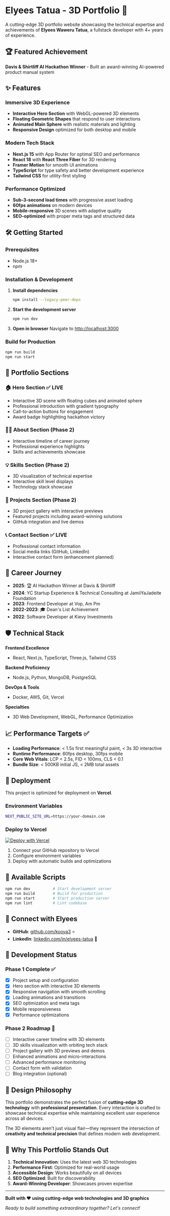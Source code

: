 # Elyees Tatua - 3D Portfolio 🚀

A cutting-edge 3D portfolio website showcasing the technical expertise and achievements of **Elyees Waweru Tatua**, a fullstack developer with 4+ years of experience.

## 🏆 Featured Achievement
**Davis & Shirtliff AI Hackathon Winner** - Built an award-winning AI-powered product manual system

## ✨ Features

### Immersive 3D Experience
- **Interactive Hero Section** with WebGL-powered 3D elements
- **Floating Geometric Shapes** that respond to user interactions  
- **Animated Main Sphere** with realistic materials and lighting
- **Responsive Design** optimized for both desktop and mobile

### Modern Tech Stack
- **Next.js 15** with App Router for optimal SEO and performance
- **React 18** with **React Three Fiber** for 3D rendering
- **Framer Motion** for smooth UI animations
- **TypeScript** for type safety and better development experience
- **Tailwind CSS** for utility-first styling

### Performance Optimized
- **Sub-3-second load times** with progressive asset loading
- **60fps animations** on modern devices
- **Mobile-responsive** 3D scenes with adaptive quality
- **SEO-optimized** with proper meta tags and structured data

## 🛠️ Getting Started

### Prerequisites
- Node.js 18+
- npm

### Installation & Development

1. **Install dependencies**
   ```bash
   npm install --legacy-peer-deps
   ```

2. **Start the development server**
   ```bash
   npm run dev
   ```

3. **Open in browser**
   Navigate to [http://localhost:3000](http://localhost:3000)

### Build for Production

```bash
npm run build
npm run start
```

## 📱 Portfolio Sections

### 🏠 Hero Section ✅ **LIVE**
- Interactive 3D scene with floating cubes and animated sphere
- Professional introduction with gradient typography
- Call-to-action buttons for engagement
- Award badge highlighting hackathon victory

### 👨‍💻 About Section (Phase 2)
- Interactive timeline of career journey
- Professional experience highlights
- Skills and achievements showcase

### 💡 Skills Section (Phase 2)  
- 3D visualization of technical expertise
- Interactive skill level displays
- Technology stack showcase

### 🚀 Projects Section (Phase 2)
- 3D project gallery with interactive previews
- Featured projects including award-winning solutions
- GitHub integration and live demos

### 📞 Contact Section ✅ **LIVE**
- Professional contact information
- Social media links (GitHub, LinkedIn)
- Interactive contact form (enhancement planned)

## 🎯 Career Journey

- **2025**: 🏆 AI Hackathon Winner at Davis & Shirtliff
- **2024**: YC Startup Experience & Technical Consulting at JamiiYaJadeite Foundation
- **2023**: Frontend Developer at Vop, Am Pm
- **2022-2023**: 🎓 Dean's List Achievement
- **2022**: Software Developer at Kievy Investments

## 🛡️ Technical Stack

**Frontend Excellence**
- React, Next.js, TypeScript, Three.js, Tailwind CSS

**Backend Proficiency**  
- Node.js, Python, MongoDB, PostgreSQL

**DevOps & Tools**
- Docker, AWS, Git, Vercel

**Specialties**
- 3D Web Development, WebGL, Performance Optimization

## 📈 Performance Targets ✅

- **Loading Performance**: < 1.5s first meaningful paint, < 3s 3D interactive
- **Runtime Performance**: 60fps desktop, 30fps mobile  
- **Core Web Vitals**: LCP < 2.5s, FID < 100ms, CLS < 0.1
- **Bundle Size**: < 500KB initial JS, < 2MB total assets

## 🚀 Deployment

This project is optimized for deployment on **Vercel**.

### Environment Variables
```bash
NEXT_PUBLIC_SITE_URL=https://your-domain.com
```

### Deploy to Vercel

[![Deploy with Vercel](https://vercel.com/button)](https://vercel.com/new/clone?repository-url=https://github.com/your-username/elyees-3d-portfolio)

1. Connect your GitHub repository to Vercel
2. Configure environment variables
3. Deploy with automatic builds and optimizations

## 🔧 Available Scripts

```bash
npm run dev          # Start development server
npm run build        # Build for production  
npm run start        # Start production server
npm run lint         # Lint codebase
```

## 🤝 Connect with Elyees

- **GitHub**: [github.com/kooya3](https://github.com/kooya3) ⭐
- **LinkedIn**: [linkedin.com/in/elyees-tatua](https://linkedin.com/in/elyees-tatua) 💼

## 📄 Development Status

### **Phase 1 Complete** ✅
- [x] Project setup and configuration
- [x] Hero section with interactive 3D elements
- [x] Responsive navigation with smooth scrolling
- [x] Loading animations and transitions  
- [x] SEO optimization and meta tags
- [x] Mobile responsiveness
- [x] Performance optimizations

### **Phase 2 Roadmap** 🚧
- [ ] Interactive career timeline with 3D elements
- [ ] 3D skills visualization with orbiting tech stack
- [ ] Project gallery with 3D previews and demos
- [ ] Enhanced animations and micro-interactions
- [ ] Advanced performance monitoring
- [ ] Contact form with validation
- [ ] Blog integration (optional)

## 🎨 Design Philosophy

This portfolio demonstrates the perfect fusion of **cutting-edge 3D technology** with **professional presentation**. Every interaction is crafted to showcase technical expertise while maintaining excellent user experience across all devices.

The 3D elements aren't just visual flair—they represent the intersection of **creativity and technical precision** that defines modern web development.

## 🌟 Why This Portfolio Stands Out

1. **Technical Innovation**: Uses the latest web 3D technologies
2. **Performance First**: Optimized for real-world usage  
3. **Accessible Design**: Works beautifully on all devices
4. **SEO Optimized**: Built for discoverability
5. **Award-Winning Developer**: Showcases proven expertise

---

**Built with ❤️ using cutting-edge web technologies and 3D graphics**

*Ready to build something extraordinary together? Let's connect!*
